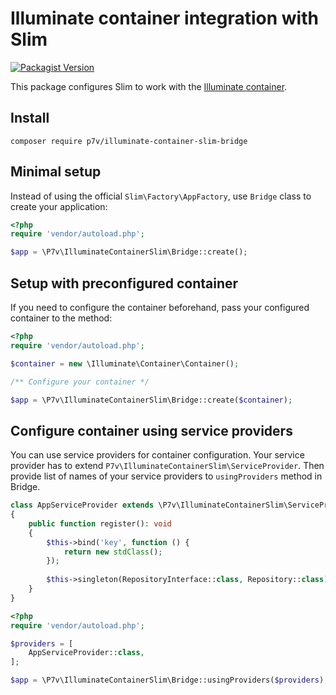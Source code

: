# Illuminate container integration with Slim

[![Packagist Version](https://img.shields.io/packagist/v/p7v/illuminate-container-slim-bridge)](https://packagist.org/packages/p7v/illuminate-container-slim-bridge)

This package configures Slim to work with the [Illuminate container](https://laravel.com/docs/container).

## Install

```
composer require p7v/illuminate-container-slim-bridge
```

## Minimal setup

Instead of using the official `Slim\Factory\AppFactory`, use `Bridge` class to create your application:

```php
<?php
require 'vendor/autoload.php';

$app = \P7v\IlluminateContainerSlim\Bridge::create();
```

## Setup with preconfigured container

If you need to configure the container beforehand, pass your configured container to the method:

```php
<?php
require 'vendor/autoload.php';

$container = new \Illuminate\Container\Container();

/** Configure your container */

$app = \P7v\IlluminateContainerSlim\Bridge::create($container);
```

## Configure container using service providers

You can use service providers for container configuration. Your service provider has to extend `P7v\IlluminateContainerSlim\ServiceProvider`. Then provide list of names of your service providers to `usingProviders` method in Bridge.

```php
class AppServiceProvider extends \P7v\IlluminateContainerSlim\ServiceProvider
{
    public function register(): void
    {
        $this->bind('key', function () {
            return new stdClass();
        });
        
        $this->singleton(RepositoryInterface::class, Repository::class);
    }
}
```

```php
<?php
require 'vendor/autoload.php';

$providers = [
    AppServiceProvider::class,
];

$app = \P7v\IlluminateContainerSlim\Bridge::usingProviders($providers);
```
